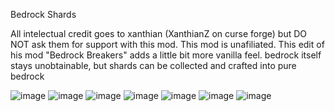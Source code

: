 Bedrock Shards

All intelectual credit goes to xanthian (XanthianZ on curse forge) but DO NOT ask them for support with this mod. This mod is unafiliated.
This edit of his mod "Bedrock Breakers" adds a little bit more vanilla feel. bedrock itself stays unobtainable, but shards can be collected and crafted into pure bedrock

![image](https://user-images.githubusercontent.com/80754549/232183815-6195bc5d-6345-4750-bc30-40c6b9434501.png)
![image](https://user-images.githubusercontent.com/7688001/184493725-2b57ee19-36bd-4fb5-b7eb-80f7ff5656dd.png)
![image](https://user-images.githubusercontent.com/7688001/184493756-764d240b-e9ef-483a-8b8f-65ac78a99232.png)
![image](https://user-images.githubusercontent.com/7688001/184493916-6794c14d-13cb-47db-ad23-fd9acd0e3ba8.png)
![image](https://user-images.githubusercontent.com/7688001/184493929-e32d2a06-8cbe-4c57-b8e3-2c2462d6da68.png)
![image](https://user-images.githubusercontent.com/7688001/184494105-3abde535-1035-4f40-8f6c-deb9ff40638a.png)
![image](https://user-images.githubusercontent.com/7688001/184494127-d07655a1-bd95-40e7-8330-d9d0ffbfec5e.png)




